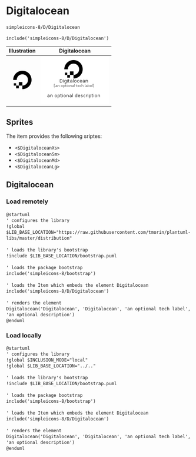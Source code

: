 # Digitalocean


```text
simpleicons-8/D/Digitalocean
```

```text
include('simpleicons-8/D/Digitalocean')
```



| Illustration | Digitalocean |
| :---: | :---: |
| ![illustration for Illustration](../../simpleicons-8/D/Digitalocean.png) | ![illustration for Digitalocean](../../simpleicons-8/D/Digitalocean.Local.png) |



## Sprites
The item provides the following sriptes:

- `<$DigitaloceanXs>`
- `<$DigitaloceanSm>`
- `<$DigitaloceanMd>`
- `<$DigitaloceanLg>`





## Digitalocean

### Load remotely
```plantuml
@startuml
' configures the library
!global $LIB_BASE_LOCATION="https://raw.githubusercontent.com/tmorin/plantuml-libs/master/distribution"

' loads the library's bootstrap
!include $LIB_BASE_LOCATION/bootstrap.puml

' loads the package bootstrap
include('simpleicons-8/bootstrap')

' loads the Item which embeds the element Digitalocean
include('simpleicons-8/D/Digitalocean')

' renders the element
Digitalocean('Digitalocean', 'Digitalocean', 'an optional tech label', 'an optional description')
@enduml
```

### Load locally
```plantuml
@startuml
' configures the library
!global $INCLUSION_MODE="local"
!global $LIB_BASE_LOCATION="../.."

' loads the library's bootstrap
!include $LIB_BASE_LOCATION/bootstrap.puml

' loads the package bootstrap
include('simpleicons-8/bootstrap')

' loads the Item which embeds the element Digitalocean
include('simpleicons-8/D/Digitalocean')

' renders the element
Digitalocean('Digitalocean', 'Digitalocean', 'an optional tech label', 'an optional description')
@enduml
```


